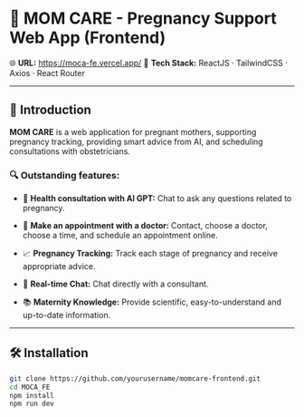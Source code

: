 # 🤰 MOM CARE - Pregnancy Support Web App (Frontend)

🌐 **URL:** https://moca-fe.vercel.app/
📁 **Tech Stack:** ReactJS · TailwindCSS · Axios · React Router

---

## 📌 Introduction

**MOM CARE** is a web application for pregnant mothers, supporting pregnancy tracking, providing smart advice from AI, and scheduling consultations with obstetricians.

### 🔍 Outstanding features:
- 🧠 **Health consultation with AI GPT:** Chat to ask any questions related to pregnancy.

- 📅 **Make an appointment with a doctor:** Contact, choose a doctor, choose a time, and schedule an appointment online.
- 📈 **Pregnancy Tracking:** Track each stage of pregnancy and receive appropriate advice.

- 💬 **Real-time Chat:** Chat directly with a consultant.

- 📚 **Maternity Knowledge:** Provide scientific, easy-to-understand and up-to-date information.

---

## 🛠️ Installation

```bash
git clone https://github.com/yourusername/momcare-frontend.git
cd MOCA_FE
npm install
npm run dev
